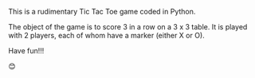 This is a rudimentary Tic Tac Toe game coded in Python.

The object of the game is to score 3 in a row on a 3 x 3 table. It is played with 2 players, each of whom have a marker (either X or O).

Have fun!!!

😊
         